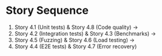 # Story Sequence
1. Story 4.1 (Unit tests) & Story 4.8 (Code quality) →
2. Story 4.2 (Integration tests) & Story 4.3 (Benchmarks) →
3. Story 4.5 (Fuzzing) & Story 4.6 (Load testing) →
4. Story 4.4 (E2E tests) & Story 4.7 (Error recovery)
